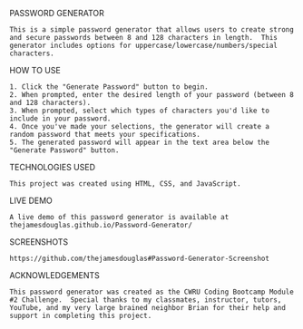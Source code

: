 PASSWORD GENERATOR

    This is a simple password generator that allows users to create strong and secure passwords between 8 and 128 characters in length.  This generator includes options for uppercase/lowercase/numbers/special characters.

HOW TO USE

    1. Click the "Generate Password" button to begin.
    2. When prompted, enter the desired length of your password (between 8 and 128 characters).
    3. When prompted, select which types of characters you'd like to include in your password.
    4. Once you've made your selections, the generator will create a random password that meets your specifications.
    5. The generated password will appear in the text area below the "Generate Password" button.

TECHNOLOGIES USED

    This project was created using HTML, CSS, and JavaScript.

LIVE DEMO

    A live demo of this password generator is available at thejamesdouglas.github.io/Password-Generator/

SCREENSHOTS

    https://github.com/thejamesdouglas#Password-Generator-Screenshot

ACKNOWLEDGEMENTS

    This password generator was created as the CWRU Coding Bootcamp Module #2 Challenge.  Special thanks to my classmates, instructor, tutors, YouTube, and my very large brained neighbor Brian for their help and support in completing this project.


